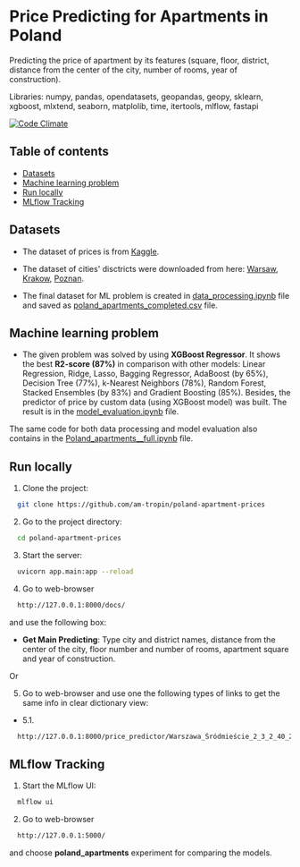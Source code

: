 # Price Predicting for Apartments in Poland

Predicting the price of apartment by its features (square, floor, district, distance from the center of the city, number of rooms, year of construction).

Libraries: numpy, pandas, opendatasets, geopandas, geopy, sklearn, xgboost, mlxtend, seaborn, matplolib, time, itertools, mlflow, fastapi

[![Code Climate][codeclimate-badge]][codeclimate-link]

[codeclimate-badge]: https://codeclimate.com/github/am-tropin/poland-apartment-prices.svg
[codeclimate-link]: https://codeclimate.com/github/am-tropin/poland-apartment-prices



## Table of contents
- [Datasets](#datasets)
- [Machine learning problem](#machine-learning-problem)
- [Run locally](#run-locally)
- [MLflow Tracking](#mlflow-tracking)


## Datasets

- The dataset of prices is from [Kaggle](https://www.kaggle.com/datasets/dawidcegielski/house-prices-in-poland). 

- The dataset of cities' disctricts were downloaded from here: [Warsaw](https://github.com/andilabs/warszawa-dzielnice-geojson), [Krakow](https://github.com/andilabs/krakow-dzielnice-geojson), [Poznan](https://sip.poznan.pl/sip/dzielnice/get_dzielnice).

- The final dataset for ML problem is created in [data_processing.ipynb](https://github.com/am-tropin/poland-apartment-prices/blob/main/data_processing.ipynb) file and saved as [poland_apartments_completed.csv](https://github.com/am-tropin/poland-apartment-prices/blob/main/poland_apartments_completed.csv) file.


## Machine learning problem

- The given problem was solved by using **XGBoost Regressor**. It shows the best **R2-score (87%)** in comparison with other models: Linear Regression, Ridge, Lasso, Bagging Regressor, AdaBoost (by 65%), Decision Tree (77%), k-Nearest Neighbors (78%), Random Forest, Stacked Ensembles (by 83%) and Gradient Boosting (85%). Besides, the predictor of price by custom data (using XGBoost model) was built. The result is in the [model_evaluation.ipynb](https://github.com/am-tropin/poland-apartment-prices/blob/main/model_evaluation.ipynb) file.


The same code for both data processing and model evaluation also contains in the [Poland_apartments__full.ipynb](https://github.com/am-tropin/poland-apartment-prices/blob/main/Poland_apartments__full.ipynb) file.



## Run locally

1. Clone the project:
```bash
  git clone https://github.com/am-tropin/poland-apartment-prices
```

2. Go to the project directory:
```bash
  cd poland-apartment-prices
```

<!-- Create vitual enviroment and install dependencies
```bash
  virtualenv venv
  source venv/bin/activate
  pip install -r requirements.txt
``` -->

3. Start the server:
```bash
  uvicorn app.main:app --reload
```

4. Go to web-browser 
```bash
  http://127.0.0.1:8000/docs/
```
and use the following box:

- **Get Main Predicting**: Type city and district names, distance from the center of the city, floor number and number of rooms, apartment square and year of construction.

Or 

5. Go to web-browser and use one the following types of links to get the same info in clear dictionary view:

- 5.1.
```bash
  http://127.0.0.1:8000/price_predictor/Warszawa_Śródmieście_2_3_2_40_2000
```



## MLflow Tracking

1. Start the MLflow UI:
```bash
  mlflow ui
```

<!-- 2. Go to the project directory:
```bash
  mlflow ui --backend-store-uri /Users/user/Documents/GitHub/poland-apartment-prices/mlruns
``` -->

2. Go to web-browser
```bash
  http://127.0.0.1:5000/
```
and choose **poland_apartments** experiment for comparing the models.



